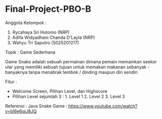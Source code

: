 # Final-Project-PBO-B
Anggota Kelompok :
1. Rycahaya Sri Hutomo              (NRP)
2. Adifa Widyadhani Chanda D'Layla  (NRP)
3. Wahyu Tri Saputro                (5025201217)


Topik : Game Sederhana

Game Snake adalah sebuah permainan dimana pemain memainkan seekor ular yang memiliki sebuah tujuan untuk memakan makanan sebanyak - banyaknya tanpa menabrak tembok / dinding maupun diri sendiri

Fitur : 
- Welcome Screen, Pilihan Level, dan Highscore        
- Pilihan Level sejumlah 3 : 1. Level 1
                             2. Level 2
                             3. Level 3
        
Referensi : Java Snake Game : https://www.youtube.com/watch?v=bI6e6qjJ8JQ
